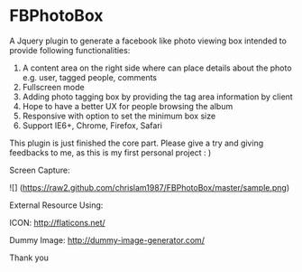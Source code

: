 FBPhotoBox
==========

A Jquery plugin to generate a facebook like photo viewing box intended to provide following functionalities:

1. A content area on the right side where can place details about the photo e.g. user, tagged people, comments
2. Fullscreen mode
3. Adding photo tagging box by providing the tag area information by client
4. Hope to have a better UX for people browsing the album
5. Responsive with option to set the minimum box size
6. Support IE6+, Chrome, Firefox, Safari

This plugin is just finished the core part.
Please give a try and giving feedbacks to me, as this is my first personal project : )

Screen Capture:

![] (https://raw2.github.com/chrislam1987/FBPhotoBox/master/sample.png)

External Resource Using:

ICON: http://flaticons.net/

Dummy Image: http://dummy-image-generator.com/

Thank you
